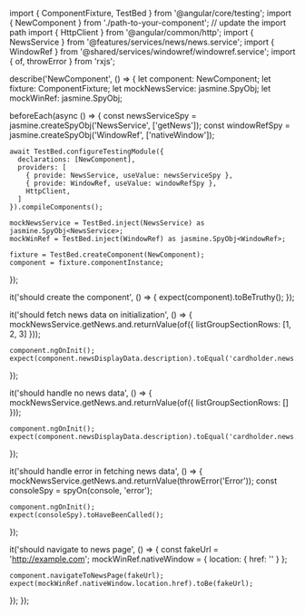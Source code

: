 import { ComponentFixture, TestBed } from '@angular/core/testing';
import { NewComponent } from './path-to-your-component'; // update the import path
import { HttpClient } from '@angular/common/http';
import { NewsService } from '@features/services/news/news.service';
import { WindowRef } from '@shared/services/windowref/windowref.service';
import { of, throwError } from 'rxjs';

describe('NewComponent', () => {
  let component: NewComponent;
  let fixture: ComponentFixture<NewComponent>;
  let mockNewsService: jasmine.SpyObj<NewsService>;
  let mockWinRef: jasmine.SpyObj<WindowRef>;

  beforeEach(async () => {
    const newsServiceSpy = jasmine.createSpyObj('NewsService', ['getNews']);
    const windowRefSpy = jasmine.createSpyObj('WindowRef', ['nativeWindow']);

    await TestBed.configureTestingModule({
      declarations: [NewComponent],
      providers: [
        { provide: NewsService, useValue: newsServiceSpy },
        { provide: WindowRef, useValue: windowRefSpy },
        HttpClient,
      ]
    }).compileComponents();

    mockNewsService = TestBed.inject(NewsService) as jasmine.SpyObj<NewsService>;
    mockWinRef = TestBed.inject(WindowRef) as jasmine.SpyObj<WindowRef>;

    fixture = TestBed.createComponent(NewComponent);
    component = fixture.componentInstance;
  });

  it('should create the component', () => {
    expect(component).toBeTruthy();
  });

  it('should fetch news data on initialization', () => {
    mockNewsService.getNews.and.returnValue(of({
      listGroupSectionRows: [1, 2, 3]
    }));
    
    component.ngOnInit();
    expect(component.newsDisplayData.description).toEqual('cardholder.news.viewNews');
  });

  it('should handle no news data', () => {
    mockNewsService.getNews.and.returnValue(of({
      listGroupSectionRows: []
    }));
    
    component.ngOnInit();
    expect(component.newsDisplayData.description).toEqual('cardholder.news.noNews');
  });

  it('should handle error in fetching news data', () => {
    mockNewsService.getNews.and.returnValue(throwError('Error'));
    const consoleSpy = spyOn(console, 'error');
    
    component.ngOnInit();
    expect(consoleSpy).toHaveBeenCalled();
  });

  it('should navigate to news page', () => {
    const fakeUrl = 'http://example.com';
    mockWinRef.nativeWindow = { location: { href: '' } };

    component.navigateToNewsPage(fakeUrl);
    expect(mockWinRef.nativeWindow.location.href).toBe(fakeUrl);
  });
});
